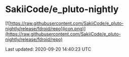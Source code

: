 
# SakiiCode/e_pluto-nightly

[![https://raw.githubusercontent.com/SakiiCode/e_pluto-nightly/release/fdroid/repo](icon.png)](https://raw.githubusercontent.com/SakiiCode/e_pluto-nightly/release/fdroid/repo)

Last updated: 2020-09-20 14:40:23 UTC